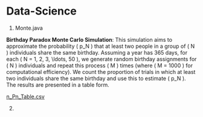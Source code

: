 # Data-Science

1. Monte.java 

**Birthday Paradox Monte Carlo Simulation**: This simulation aims to approximate the probability \( p_N \) that at least two people in a group of \( N \) individuals share the same birthday. Assuming a year has 365 days, for each \( N = 1, 2, 3, \ldots, 50 \), we generate random birthday assignments for \( N \) individuals and repeat this process \( M \) times (where \( M = 1000 \) for computational efficiency). We count the proportion of trials in which at least two individuals share the same birthday and use this to estimate \( p_N \). The results are presented in a table form.

  
[n_Pn_Table.csv](https://github.com/user-attachments/files/16885997/n_Pn_Table.csv)

2. 
